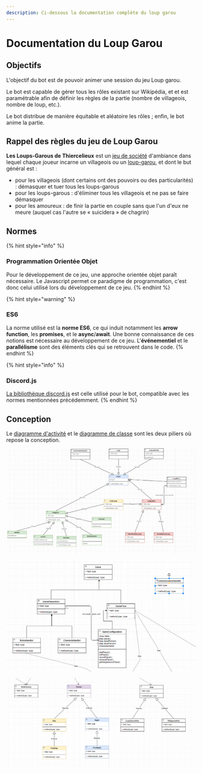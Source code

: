 ```yaml
---
description: Ci-dessous la documentation complète du loup garou
---
```


# Documentation du Loup Garou

## Objectifs

L'objectif du bot est de pouvoir animer une session du jeu Loup garou. 

Le bot est capable de gérer tous les rôles existant sur Wikipédia, et et est paramétrable afin de définir les règles de la partie \(nombre de villageois, nombre de loup, etc.\).

Le bot distribue de manière équitable et aléatoire les rôles ; enfin, le bot anime la partie.

## Rappel des règles du jeu de Loup Garou

**Les Loups-Garous de Thiercelieux** est un [jeu de société](https://fr.wikipedia.org/wiki/Jeu_de_soci%C3%A9t%C3%A9) d'ambiance dans lequel chaque joueur incarne un villageois ou un [loup-garou](https://fr.wikipedia.org/wiki/Lycanthrope), et dont le but général est :

* pour les villageois \(dont certains ont des pouvoirs ou des particularités\) : démasquer et tuer tous les loups-garous
* pour les loups-garous : d'éliminer tous les villageois et ne pas se faire démasquer
* pour les amoureux : de finir la partie en couple sans que l'un d'eux ne meure \(auquel cas l'autre se « suicidera » de chagrin\)

## Normes

{% hint style="info" %}
### Programmation Orientée Objet

Pour le développement de ce jeu, une approche orientée objet paraît nécessaire. Le Javascript permet ce paradigme de programmation, c'est donc celui utilisé lors du développement de ce jeu.
{% endhint %}

{% hint style="warning" %}
### ES6

 La norme utilisé est la **norme ES6**, ce qui induit notamment les **arrow function**, les **promises**, et le **async**/**await**. Une bonne connaissance de ces notions est nécessaire au développement de ce jeu. L'**événementiel** et le **parallélisme** sont des éléments clés qui se retrouvent dans le code.
{% endhint %}

{% hint style="info" %}
### Discord.js

[La bibliothèque discord.js](https://discord.js.org) est celle utilisé pour le bot, compatible avec les normes mentionnées précédemment.
{% endhint %}

## Conception

Le [diagramme d'activité](https://mm.tt/988096194?t=Yv7gSj21yQ) et le [diagramme de classe](https://drive.google.com/file/d/1Zkj_kca4FDg3JyzfZp1QytiUNYi5WJSK/view?usp=sharing) sont les deux piliers où repose la conception.

![Diagramme de Classes pour les r&#xF4;les \(liste non exhaustive\)](.gitbook/assets/24b5f2c5f5030522686e01bd6076b90f.png)

![Diagramme de classe pour le d&#xE9;roulement du jeu](.gitbook/assets/2ddb010a3c10ae8c8fd508cad58fc5ac.png)

![Diagramme de Classe pour les votes, et pour le d&#xE9;roulement du jeu](.gitbook/assets/2079a2150597bb575721be27c105dd77.png)

